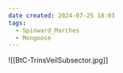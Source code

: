 ```yaml
---
date created: 2024-07-25 18:03
tags:
  - Spinward_Marches
  - Mongoose
---
```


![[BtC-TrinsVeilSubsector.jpg]]
